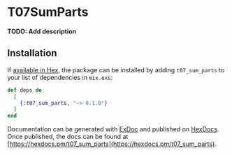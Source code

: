 # T07SumParts

**TODO: Add description**

## Installation

If [available in Hex](https://hex.pm/docs/publish), the package can be installed
by adding `t07_sum_parts` to your list of dependencies in `mix.exs`:

```elixir
def deps do
  [
    {:t07_sum_parts, "~> 0.1.0"}
  ]
end
```

Documentation can be generated with [ExDoc](https://github.com/elixir-lang/ex_doc)
and published on [HexDocs](https://hexdocs.pm). Once published, the docs can
be found at [https://hexdocs.pm/t07_sum_parts](https://hexdocs.pm/t07_sum_parts).

